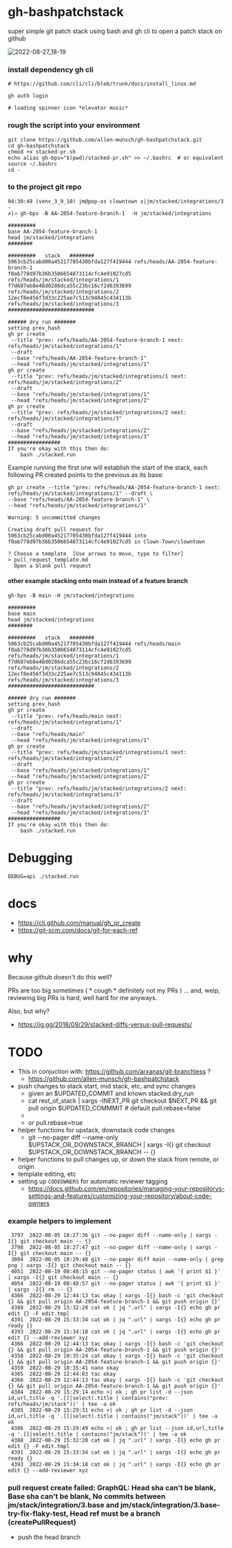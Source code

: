# gh-bashpatchstack
super simple git patch stack using bash and gh cli to open a patch stack on github

![2022-08-27_18-19](https://user-images.githubusercontent.com/33908344/187051223-017b78cc-c35f-485a-964f-67fc6a920402.png)


### install dependency gh cli

```
# https://github.com/cli/cli/blob/trunk/docs/install_linux.md

gh auth login

# loading spinner icon *elevator music*
```

### rough the script into your environment

```
git clone https://github.com/allen-munsch/gh-bashpatchstack.git
cd gh-bashpatchstack
chmod +x stacked-pr.sh
echo alias gh-bps="$(pwd)/stacked-pr.sh" >> ~/.bashrc  # or equivalent
source ~/.bashrc
cd -
```

### to the project git repo 

```
04:30:49 (venv_3_9_10) jm@pop-os clowntown ±|jm/stacked/integrations/3 -
✗|→ gh-bps -B AA-2054-feature-branch-1  -H jm/stacked/integrations

#########
base AA-2054-feature-branch-1
head jm/stacked/integrations
########

#########   stack   ########
5063cb25cabd00a45217705430bfda127f419444 refs/heads/AA-2054-feature-branch-1
f0ab778d97b36b3506654873114cfc4e91027cd5 refs/heads/jm/stacked/integrations/1
f7d687eb8e48d0286dca55c23bc16cf2d6393699 refs/heads/jm/stacked/integrations/2
12ecf8e456f3d33c225ae7c513c94845c434113b refs/heads/jm/stacked/integrations/3
############################

###### dry run #######
setting prev_hash
gh pr create 
 --title "prev: refs/heads/AA-2054-feature-branch-1 next: refs/heads/jm/stacked/integrations/1" 
 --draft 
 --base "refs/heads/AA-2054-feature-branch-1" 
 --head "refs/heads/jm/stacked/integrations/1"
gh pr create 
 --title "prev: refs/heads/jm/stacked/integrations/1 next: refs/heads/jm/stacked/integrations/2" 
 --draft 
 --base "refs/heads/jm/stacked/integrations/1" 
 --head "refs/heads/jm/stacked/integrations/2"
gh pr create 
 --title "prev: refs/heads/jm/stacked/integrations/2 next: refs/heads/jm/stacked/integrations/3" 
 --draft 
 --base "refs/heads/jm/stacked/integrations/2" 
 --head "refs/heads/jm/stacked/integrations/3"
#################
If you're okay with this then do:
    bash ./stacked.run
```

Example running the first one will establish the start of the stack, each following PR created points to the previous as its base:

```
gh pr create --title "prev: refs/heads/AA-2054-feature-branch-1 next: refs/heads/jm/stacked/integrations/1" --draft \
--base "refs/heads/AA-2054-feature-branch-1" \
--head "refs/heads/jm/stacked/integrations/1"

Warning: 5 uncommitted changes

Creating draft pull request for 5063cb25cabd00a45217705430bfda127f419444 into f0ab778d97b36b3506654873114cfc4e91027cd5 in Clown-Town/clowntown

? Choose a template  [Use arrows to move, type to filter]
> pull_request_template.md
  Open a blank pull request

```

#### other example stacking onto main instead of a feature branch

```
gh-bps -B main -H jm/stacked/integrations

#########
base main
head jm/stacked/integrations
########

#########   stack   ########
5063cb25cabd00a45217705430bfda127f419444 refs/heads/main
f0ab778d97b36b3506654873114cfc4e91027cd5 refs/heads/jm/stacked/integrations/1
f7d687eb8e48d0286dca55c23bc16cf2d6393699 refs/heads/jm/stacked/integrations/2
12ecf8e456f3d33c225ae7c513c94845c434113b refs/heads/jm/stacked/integrations/3
############################

###### dry run #######
setting prev_hash
gh pr create 
 --title "prev: refs/heads/main next: refs/heads/jm/stacked/integrations/1" 
 --draft 
 --base "refs/heads/main" 
 --head "refs/heads/jm/stacked/integrations/1"
gh pr create 
 --title "prev: refs/heads/jm/stacked/integrations/1 next: refs/heads/jm/stacked/integrations/2" 
 --draft 
 --base "refs/heads/jm/stacked/integrations/1" 
 --head "refs/heads/jm/stacked/integrations/2"
gh pr create 
 --title "prev: refs/heads/jm/stacked/integrations/2 next: refs/heads/jm/stacked/integrations/3" 
 --draft 
 --base "refs/heads/jm/stacked/integrations/2" 
 --head "refs/heads/jm/stacked/integrations/3"
#################
If you're okay with this then do:
    bash ./stacked.run
```

# Debugging

```
DEBUG=api ./stacked.run
```

# docs

- https://cli.github.com/manual/gh_pr_create
- https://git-scm.com/docs/git-for-each-ref


# why

Because github doesn't do this well?

PRs are too big sometimes ( * cough * definitely not my PRs ) ... and, welp, reviewing big PRs is hard, well hard for me anyways.

Also, but why?

- https://jg.gg/2018/09/29/stacked-diffs-versus-pull-requests/



# TODO

- This in conjuction with: https://github.com/arxanas/git-branchless ?
  - https://github.com/allen-munsch/gh-bashpatchstack
- push changes to stack start, mid stack, etc, and sync changes
    - given an $UPDATED_COMMIT and known stacked.dry_run
    - cat rest_of_stack | xargs -INEXT_PR git checkout $NEXT_PR && git pull origin $UPDATED_COMMMIT  # default pull.rebase=false 
    - 
    - or pull.rebase=true
- helper functions for upstack, downstack code changes
  - git --no-pager diff --name-only $UPSTACK_OR_DOWNSTACK_BRANCH | xargs -I{} git checkout $UPSTACK_OR_DOWNSTACK_BRANCH -- {}
- helper functions to pull changes up, or down the stack from remote, or origin
- template editing, etc
- setting up `CODEOWNERS` for automatic reviewer tagging
  - https://docs.github.com/en/repositories/managing-your-repositorys-settings-and-features/customizing-your-repository/about-code-owners
  


### example helpers to implement

```
 3797  2022-08-05 18:27:36 git --no-pager diff --name-only | xargs -I{} git checkout main -- {}
 3798  2022-08-05 18:27:47 git --no-pager diff --name-only | xargs -I{} git checkout main -- {}
 3804  2022-08-05 18:29:48 git --no-pager diff main --name-only | grep png | xargs -I{} git checkout main -- {}
 4051  2022-08-19 08:48:15 git --no-pager status | awk '{ print $1 }' | xargs -I{} git checkout main -- {}
 4054  2022-08-19 08:48:57 git --no-pager status | awk '{ print $1 }' | xargs -I{} rm -- {}
 4366  2022-08-29 12:44:13 tac okay | xargs -I{} bash -c 'git checkout {} && git pull origin AA-2054-feature-branch-1 && git push origin {}'
 4388  2022-08-29 15:32:20 cat ok | jq ".url" | xargs -I{} echo gh pr edit {} -F edit.tmpl
 4391  2022-08-29 15:33:34 cat ok | jq ".url" | xargs -I{} echo gh pr ready {}
 4393  2022-08-29 15:34:18 cat ok | jq ".url" | xargs -I{} echo gh pr edit {} --add-reviewer xyz
 4366  2022-08-29 12:44:13 tac okay | xargs -I{} bash -c 'git checkout {} && git pull origin AA-2054-feature-branch-1 && git push origin {}'
 4358  2022-08-29 10:35:24 cat okay | xargs -I{} bash -c 'git checkout {} && git pull origin AA-2054-feature-branch-1 && git push origin {}'
 4359  2022-08-29 10:35:41 nano okay
 4365  2022-08-29 12:44:03 tac okay
 4366  2022-08-29 12:44:13 tac okay | xargs -I{} bash -c 'git checkout {} && git pull origin AA-2054-feature-branch-1 && git push origin {}'
 4384  2022-08-29 15:29:14 echo >| ok ; gh pr list -d --json id,url,title -q '.[]|select(.title | contains("prev: refs/heads/jm/stack"))' | tee -a ok
 4385  2022-08-29 15:29:31 echo >| ok ; gh pr list -d --json id,url,title -q '.[]|select(.title | contains("jm/stack"))' | tee -a ok
 4386  2022-08-29 15:29:49 echo >| ok ; gh pr list --json id,url,title -q '.[]|select(.title | contains("jm/stack"))' | tee -a ok
 4388  2022-08-29 15:32:20 cat ok | jq ".url" | xargs -I{} echo gh pr edit {} -F edit.tmpl
 4391  2022-08-29 15:33:34 cat ok | jq ".url" | xargs -I{} echo gh pr ready {}
 4393  2022-08-29 15:34:18 cat ok | jq ".url" | xargs -I{} echo gh pr edit {} --add-reviewer xyz
```

### pull request create failed: GraphQL: Head sha can't be blank, Base sha can't be blank, No commits between jm/stack/integration/3.base and jm/stack/integration/3.base-try-fix-flaky-test, Head ref must be a branch (createPullRequest)

- push the head branch
